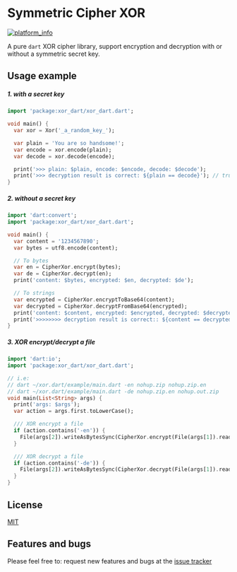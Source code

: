 # Symmetric Cipher XOR

[![platform_info](https://img.shields.io/pub/v/xor_dart.svg)](https://pub.dev/packages/xor_dart)

A pure `dart` XOR cipher library, support encryption and decryption with or without a symmetric secret key.

## Usage example

##### 1. with a secret key
```dart
import 'package:xor_dart/xor_dart.dart';

void main() {
  var xor = Xor('_a_random_key_');

  var plain = 'You are so handsome!';
  var encode = xor.encode(plain);
  var decode = xor.decode(encode);

  print('>>> plain: $plain, encode: $encode, decode: $decode');
  print('>>> decryption result is correct: ${plain == decode}'); // true
}
```

##### 2. without a secret key
```dart
import 'dart:convert';
import 'package:xor_dart/xor_dart.dart';

void main() {
  var content = '1234567890';
  var bytes = utf8.encode(content);

  // To bytes
  var en = CipherXor.encrypt(bytes);
  var de = CipherXor.decrypt(en);
  print('content: $bytes, encrypted: $en, decrypted: $de');

  // To strings
  var encrypted = CipherXor.encryptToBase64(content);
  var decrypted = CipherXor.decryptFromBase64(encrypted);
  print('content: $content, encrypted: $encrypted, decrypted: $decrypted');
  print('>>>>>>>> decryption result is correct:: ${content == decrypted}'); // true
}
```


##### 3. XOR encrypt/decrypt a file
```dart
import 'dart:io';
import 'package:xor_dart/xor_dart.dart';

// i.e:
// dart ~/xor.dart/example/main.dart -en nohup.zip nohup.zip.en
// dart ~/xor.dart/example/main.dart -de nohup.zip.en nohup.out.zip
void main(List<String> args) {
  print('args: $args');
  var action = args.first.toLowerCase();

  /// XOR encrypt a file
  if (action.contains('-en')) {
    File(args[2]).writeAsBytesSync(CipherXor.encrypt(File(args[1]).readAsBytesSync()));
  }

  /// XOR decrypt a file
  if (action.contains('-de')) {
    File(args[2]).writeAsBytesSync(CipherXor.decrypt(File(args[1]).readAsBytesSync()));
  }
}
```


## License

[MIT](https://github.com/isaacselement/xor.dart/blob/master/LICENSE)

## Features and bugs

Please feel free to:
request new features and bugs at the [issue tracker][tracker]



[tracker]: https://github.com/isaacselement/xor.dart/issues
